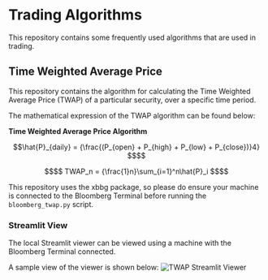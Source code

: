 # Trading Algorithms

This repository contains some frequently used algorithms that are used in trading.

## Time Weighted Average Price

This repository contains the algorithm for calculating the Time Weighted Average Price (TWAP) of a particular security, over a specific time period.

The mathematical expression of the TWAP algorithm can be found below:


**Time Weighted Average Price Algorithm**
```math
\hat{P}_{daily} = {\frac{(P_{open} + P_{high} + P_{low} + P_{close})}4} $$
```

``` math
$$ TWAP_n = {\frac{1}n}\sum_{i=1}^n\hat{P}_i $$
```

This repository uses the xbbg package, so please do ensure your machine is connected to the Bloomberg Terminal before running the `bloomberg_twap.py` script.

### Streamlit View

The local Streamlit viewer can be viewed using a machine with the Bloomberg Terminal connected.

A sample view of the viewer is shown below:
![TWAP Streamlit Viewer](https://github.com/xbowery/algorithmic-trading/assets/69230356/04ba830f-6380-4192-8ef8-f856fe6e9f8a)
